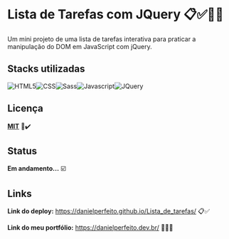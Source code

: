 # **Lista de Tarefas com JQuery** 📋✅👨‍💻
Um mini projeto de uma lista de tarefas interativa para praticar a manipulação do DOM em JavaScript com jQuery.







## Stacks utilizadas
![HTML5](https://img.shields.io/badge/HTML5-E34F26?style=for-the-badge&logo=html5&logoColor=white)![CSS](https://img.shields.io/badge/CSS3-1572B6?style=for-the-badge&logo=css3&logoColor=white)![Sass](https://img.shields.io/badge/Sass-000?style=for-the-badge&logo=sass)![Javascript](https://img.shields.io/badge/JavaScript-F7DF1E?style=for-the-badge&logo=javascript&logoColor=black)![JQuery](https://img.shields.io/badge/jQuery-0769AD?style=for-the-badge&logo=jquery&logoColor=white)



## Licença

**[MIT](https://choosealicense.com/licenses/mit/)** 📄✔️

## Status
**Em andamento...** ☑️
## Links

**Link do deploy:** https://danielperfeito.github.io/Lista_de_tarefas/ 📋✅

**Link do meu portfólio:** https://danielperfeito.dev.br/ 👨🏻‍💻